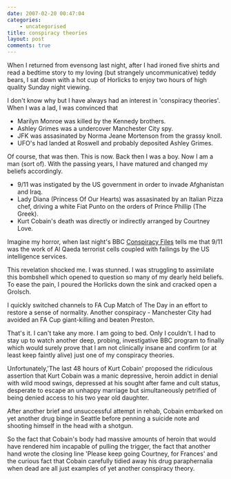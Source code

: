 ```yaml
---
date: 2007-02-20 00:47:04
categories:
    - uncategorised
title: conspiracy theories
layout: post
comments: true
---
```

When I returned from evensong last night, after I had ironed five shirts
and read a bedtime story to my loving (but strangely uncommunicative)
teddy bears, I sat down with a hot cup of Horlicks to enjoy two hours of
high quality Sunday night viewing.

I don't know why but I have always had an interest in 'conspiracy
theories'. When I was a lad, I was convinced that

-   Marilyn Monroe was killed by the Kennedy brothers.
-   Ashley Grimes was a undercover Manchester City spy.
-   JFK was assasinated by Norma Jeane Mortenson from the grassy knoll.
-   UFO's had landed at Roswell and probably deposited Ashley Grimes.

Of course, that was then. This is now. Back then I was a boy. Now I am a
man (sort of). With the passing years, I have matured and changed my
beliefs accordingly.

-   9/11 was instigated by the US government in order to invade
    Afghanistan and Iraq.
-   Lady Diana (Princess Of Our Hearts) was assasinated by an Italian
    Pizza chef, driving a white Fiat Punto on the orders of Prince
    Phillip (The Greek).
-   Kurt Cobain's death was directly or indirectly arranged by Courtney
    Love.

Imagine my horror, when last night's BBC
[Conspiracy Files](http://news.bbc.co.uk/1/hi/programmes/conspiracy_files/6160775.stm)
tells me that 9/11 was the work of Al Qaeda terrorist cells coupled with
failings by the US intelligence services.

This revelation shocked me. I was stunned. I was struggling to
assimilate this bombshell which opened to question so many of my dearly
held beliefs. To ease the pain, I poured the Horlicks down the sink and
cracked open a Grolsch.

I quickly switched channels to FA Cup Match of The Day in an effort to
restore a sense of normality. Another conspiracy - Manchester City had
avoided an FA Cup giant-killing and beaten Preston.

That's it. I can't take any more. I am going to bed. Only I couldn't. I
had to stay up to watch another deep, probing, investigative BBC program
to finally which would surely prove that I am not clinically insane and
confirm (or at least keep faintly alive) just one of my conspiracy
theories.

Unfortunately,'The last 48 hours of Kurt Cobain' proposed the ridiculous
assertion that Kurt Cobain was a manic depressive, heroin addict in
denial with wild mood swings, depressed at his sought after fame and
cult status, desperate to escape an unhappy marriage but simultaneously
petrified of being denied access to his two year old daughter.

After another brief and unsuccessful attempt in rehab, Cobain embarked
on yet another drug binge in Seattle before penning a suicide note and
shooting himself in the head with a shotgun.

So the fact that Cobain's body had massive amounts of heroin that would
have rendered him incapable of pulling the trigger, the fact that
another hand wrote the closing line 'Please keep going Courtney, for
Frances' and the curious fact that Cobain carefully tidied away his drug
paraphernalia when dead are all just examples of yet another conspiracy
theory.
